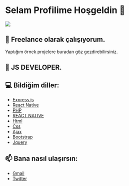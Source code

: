 # Selam Profilime Hoşgeldin 👋


![](https://komarev.com/ghpvc/?username=baradielbenimulan&color=ff69b4&style=plastic)

## 🔭 Freelance olarak çalışıyorum.
Yaptığım örnek projelere buradan göz gezdirebilirsiniz.
## 🌱 JS DEVELOPER.
## 💻 Bildiğim diller:
* [Express.js](https://expressjs.com/)
* [React Native](https://reactnative.dev/)
* [PHP](https://www.php.net) 
* [REACT NATIVE](https://reactnative.dev/)
* [Html](https://html.com/)
* [Css](https://html.com/)
* [Ajax](https://jquery.com/)
* [Bootstrap](https://getbootstrap.com/)
* [Jquery](https://jquery.com/)

## 📫 Bana nasıl ulaşırsın:

* [Gmail](bekekgaj@gmail.com)
* [Twitter](https://www.twitter.com/samilservet)

<!--
**baradielbenimulan/baradielbenimulan** is a ✨ _special_ ✨ repository because its `README.md` (this file) appears on your GitHub profile.

Here are some ideas to get you started:


- 👯 I’m looking to collaborate on ...
- 🤔 I’m looking for help with ...
- 💬 Ask me about ...
 ...
- 😄 Pronouns: ...
- ⚡ Fun fact: ...
-->
